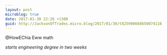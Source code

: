 ```yaml
---
layout: post
microblog: true
date: 2017-01-30 22:26 +1300
guid: http://JacksonOfTrades.micro.blog/2017/01/30/t825998668650074116.html
---
```

@HowEChia Eww math

*starts engineering degree in two weeks*
